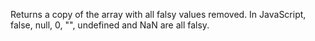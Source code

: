 Returns a copy of the array with all falsy values removed. In JavaScript, false, null, 0, "", undefined and NaN are all falsy.